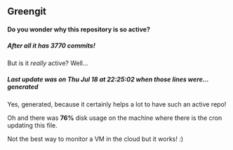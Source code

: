 ## Greengit

#### Do you wonder why this repository is so active?

##### After all it has 3770 commits!

But is it *really* active? Well...

##### Last update was on Thu Jul 18 at 22:25:02 when those lines were... generated

Yes, generated, because it certainly helps a lot to have such an active repo!

Oh and there was **76%** disk usage on the machine
where there is the cron updating this file.

Not the best way to monitor a VM in the cloud but it works! :)
